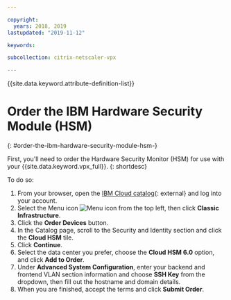 ```yaml
---

copyright:
  years: 2018, 2019
lastupdated: "2019-11-12"

keywords:

subcollection: citrix-netscaler-vpx

---
```


{{site.data.keyword.attribute-definition-list}}

# Order the IBM Hardware Security Module (HSM)
{: #order-the-ibm-hardware-security-module-hsm-}

First, you'll need to order the Hardware Security Monitor (HSM) for use with your {{site.data.keyword.vpx_full}}.
{: shortdesc}

To do so:

1. From your browser, open the [IBM Cloud catalog](https://cloud.ibm.com){: external} and log into your account.
2. Select the Menu icon ![Menu icon](../icons/icon_hamburger.svg) from the top left, then click **Classic Infrastructure**.
3. Click the **Order Devices** button.
4. In the Catalog page, scroll to the Security and Identity section and click the **Cloud HSM** tile.
5. Click **Continue**.
6. Select the data center you prefer, choose the **Cloud HSM 6.0** option, and click **Add to Order**.
7. Under **Advanced System Configuration**, enter your backend and frontend VLAN section information and choose **SSH Key** from the dropdown, then fill out the hostname and domain details.
8.	When you are finished, accept the terms and click **Submit Order**.
